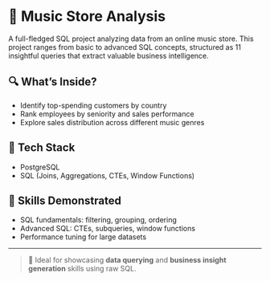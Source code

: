 # 🎵 Music Store Analysis

A full-fledged SQL project analyzing data from an online music store. This project ranges from basic to advanced SQL concepts, structured as 11 insightful queries that extract valuable business intelligence.

## 🔍 What’s Inside?

- Identify top-spending customers by country
- Rank employees by seniority and sales performance
- Explore sales distribution across different music genres

## 🧰 Tech Stack

- PostgreSQL
- SQL (Joins, Aggregations, CTEs, Window Functions)

## 🔧 Skills Demonstrated

- SQL fundamentals: filtering, grouping, ordering
- Advanced SQL: CTEs, subqueries, window functions
- Performance tuning for large datasets

---

> 🚀 Ideal for showcasing **data querying** and **business insight generation** skills using raw SQL.
